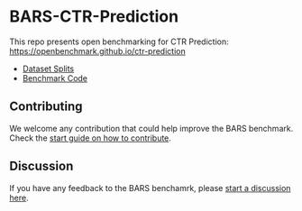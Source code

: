 # BARS-CTR-Prediction

This repo presents open benchmarking for CTR Prediction: https://openbenchmark.github.io/ctr-prediction

+ [Dataset Splits](./datasets)
+ [Benchmark Code](./benchmarks)


## Contributing
We welcome any contribution that could help improve the BARS benchmark. Check the [start guide on how to contribute](https://github.com/openbenchmark/BARS/blob/master/CONTRIBUTING.md).


## Discussion
If you have any feedback to the BARS benchamrk, please [start a discussion here](https://github.com/openbenchmark/BARS/discussions/new).

